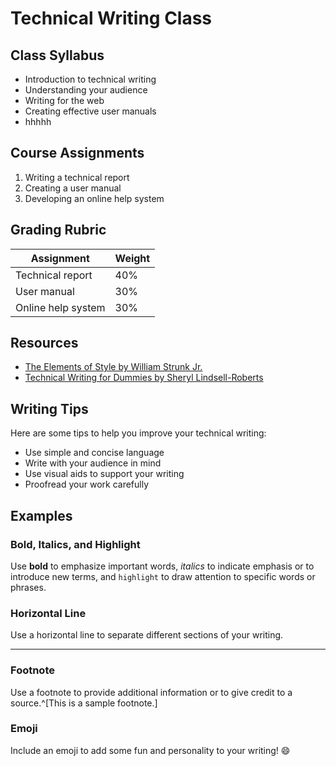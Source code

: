 # Technical Writing Class

## Class Syllabus

- Introduction to technical writing
- Understanding your audience
- Writing for the web
- Creating effective user manuals
- hhhhh

## Course Assignments

1. Writing a technical report
2. Creating a user manual
3. Developing an online help system

## Grading Rubric

| Assignment | Weight |
| --- | --- |
| Technical report | 40% |
| User manual | 30% |
| Online help system | 30% |

## Resources

- [The Elements of Style by William Strunk Jr.](https://www.gutenberg.org/ebooks/37134)
- [Technical Writing for Dummies by Sheryl Lindsell-Roberts](https://www.dummies.com/store/product/Technical-Writing-For-Dummies-1st-Edition.productCd-076455308X.html)

## Writing Tips

Here are some tips to help you improve your technical writing:

- Use simple and concise language
- Write with your audience in mind
- Use visual aids to support your writing
- Proofread your work carefully

## Examples

### Bold, Italics, and Highlight

Use **bold** to emphasize important words, *italics* to indicate emphasis or to introduce new terms, and `highlight` to draw attention to specific words or phrases.

### Horizontal Line

Use a horizontal line to separate different sections of your writing.

---

### Footnote

Use a footnote to provide additional information or to give credit to a source.^[This is a sample footnote.]

### Emoji

Include an emoji to add some fun and personality to your writing! 😄
